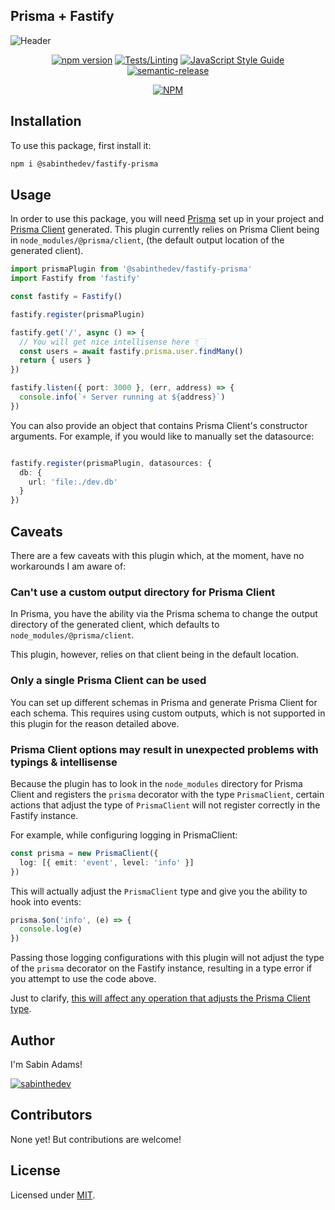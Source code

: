 ## Prisma + Fastify

![Header](https://user-images.githubusercontent.com/18456526/186809677-11818965-2870-4912-b4b9-5bbcebd9b270.png)

<div align=center>

[![npm version](https://badge.fury.io/js/@sabinthedev%2Ffastify-prisma.svg)](https://badge.fury.io/js/@sabinthedev%2Ffastify-prisma)
[![Tests/Linting](https://github.com/sabinadams/fastify-prisma/actions/workflows/checks.yml/badge.svg)](https://github.com/sabinadams/fastify-prisma/actions/workflows/checks.yml)
[![JavaScript Style Guide](https://img.shields.io/badge/code_style-standard-brightgreen.svg)](https://standardjs.com)
[![semantic-release](https://img.shields.io/badge/%20%20%F0%9F%93%A6%F0%9F%9A%80-semantic--release-e10079.svg)](https://github.com/semantic-release/semantic-release)

[![NPM](https://nodei.co/npm/@sabinthedev/fastify-prisma.png?downloads=true&downloadRank=true&stars=true)](https://nodei.co/npm/@sabinthedev/fastify-prisma)

</div>

## Installation

To use this package, first install it:

```sh
npm i @sabinthedev/fastify-prisma
```

## Usage

In order to use this package, you will need [Prisma](https://www.prisma.io/) set up in your project and [Prisma Client](https://www.prisma.io/client) generated. This plugin currently relies on Prisma Client being in `node_modules/@prisma/client`, (the default output location of the generated client).

```ts
import prismaPlugin from '@sabinthedev/fastify-prisma'
import Fastify from 'fastify'

const fastify = Fastify()

fastify.register(prismaPlugin)

fastify.get('/', async () => {
  // You will get nice intellisense here 👇🏻
  const users = await fastify.prisma.user.findMany()
  return { users }
})

fastify.listen({ port: 3000 }, (err, address) => {
  console.info(`⚡️ Server running at ${address}`)
})
```

You can also provide an object that contains Prisma Client's constructor arguments. For example, if you would like to manually set the datasource:

```ts

fastify.register(prismaPlugin, datasources: {
  db: {
    url: 'file:./dev.db'
  }
})

```
## Caveats

There are a few caveats with this plugin which, at the moment, have no workarounds I am aware of:

### Can't use a custom output directory for Prisma Client

In Prisma, you have the ability via the Prisma schema to change the output directory of the generated client, which defaults to `node_modules/@prisma/client`. 

This plugin, however, relies on that client being in the default location.

### Only a single Prisma Client can be used

You can set up different schemas in Prisma and generate Prisma Client for each schema. This requires using custom outputs, which is not supported in this plugin for the reason detailed above.

### Prisma Client options may result in unexpected problems with typings & intellisense

Because the plugin has to look in the `node_modules` directory for Prisma Client and registers the `prisma` decorator with the type `PrismaClient`, certain actions that adjust the type of `PrismaClient` will not register correctly in the Fastify instance.

For example, while configuring logging in PrismaClient:

```ts
const prisma = new PrismaClient({
  log: [{ emit: 'event', level: 'info' }]
})
```

This will actually adjust the `PrismaClient` type and give you the ability to hook into events:

```ts
prisma.$on('info', (e) => {
  console.log(e)
})
```

Passing those logging configurations with this plugin will not adjust the type of the `prisma` decorator on the Fastify instance, resulting in a type error if you attempt to use the code above. 

Just to clarify, <ins>this will affect any operation that adjusts the Prisma Client type</ins>.

## Author
I'm Sabin Adams!

<p align="left"> <a href="https://twitter.com/sabinthedev" target="blank"><img src="https://img.shields.io/twitter/follow/sabinthedev?logo=twitter&style=for-the-badge" alt="sabinthedev" /></a> </p>

## Contributors

None yet! But contributions are welcome!

## License

Licensed under [MIT](./LICENSE).
